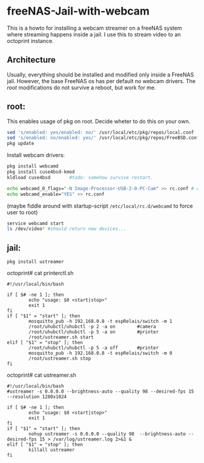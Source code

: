 # freeNAS-Jail-with-webcam
This is a howto for installing a webcam streamer on a freeNAS system where streaming happens inside a jail.
I use this to stream video to an octoprint instance.

## Architecture
Usually, everything should be installed and modified only inside a FreeNAS jail.
However, the base FreeNAS os has per default no webcam drivers.
The *root* modifications do not survive a reboot, but work for me.

root:
-----

This enables usage of pkg on root. Decide wheter to do this on your own.
```bash
sed 's/enabled: yes/enabled: no/' /usr/local/etc/pkg/repos/local.conf
sed 's/enabled: no/enabled: yes/' /usr/local/etc/pkg/repos/FreeBSD.conf
pkg update
```

Install webcam drivers:
```bash
pkg install webcamd
pkg install cuse4bsd-kmod
kldload cuse4bsd       #todo: somehow survive restart.

echo webcamd_0_flags="-N Image-Processor-USB-2-0-PC-Cam" >> rc.conf # or however your camera is called
echo webcamd_enable="YES" >> rc.conf
```

(maybe fiddle around with startup-script `/etc/local/rc.d/webcamd` to force user to root)

```bash
service webcamd start
ls /dev/video* #should return new devices...
```

jail:
-----

`pkg install ustreamer`

octoprint# cat printerctl.sh
```
#!/usr/local/bin/bash

if [ $# -ne 1 ]; then
        echo "usage: $0 <start|stop>"
        exit 1
fi
if [ "$1" = "start" ]; then
        mosquitto_pub -h 192.168.0.8 -t espRelais/switch -m 1
        /root/uhubctl/uhubctl -p 2 -a on        #camera
        /root/uhubctl/uhubctl -p 5 -a on        #printer
        /root/ustreamer.sh start
elif [ "$1" = "stop" ]; then
        /root/uhubctl/uhubctl -p 5 -a off       #printer
        mosquitto_pub -h 192.168.0.8 -t espRelais/switch -m 0
        /root/ustreamer.sh stop
fi
```

octoprint# cat ustreamer.sh
```
#!/usr/local/bin/bash
#ustreamer -s 0.0.0.0 --brightness-auto --quality 98 --desired-fps 15 --resolution 1280x1024

if [ $# -ne 1 ]; then
        echo "usage: $0 <start|stop>"
        exit 1
fi
if [ "$1" = "start" ]; then
        nohup ustreamer -s 0.0.0.0 --quality 98  --brightness-auto --desired-fps 15 > /var/log/ustreamer.log 2>&1 &
elif [ "$1" = "stop" ]; then
        killall ustreamer
fi
```
